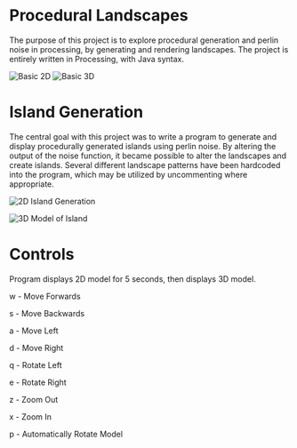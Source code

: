 # Procedural Landscapes
The purpose of this project is to explore procedural generation and perlin noise in processing, by generating and rendering landscapes.
The project is entirely written in Processing, with Java syntax. 

![Basic 2D](https://i.imgur.com/IKWIdr0.png) ![Basic 3D](https://i.imgur.com/cXM5V9t.png)

# Island Generation
The central goal with this project was to write a program to generate and display procedurally generated islands using perlin noise.
By altering the output of the noise function, it became possible to alter the landscapes and create islands.
Several different landscape patterns have been hardcoded into the program, which may be utilized by uncommenting where appropriate.

![2D Island Generation](https://i.imgur.com/BdNCSfX.png)

![3D Model of Island](https://i.imgur.com/UAXlCum.png)

# Controls
Program displays 2D model for 5 seconds, then displays 3D model.

w - Move Forwards

s - Move Backwards

a - Move Left

d - Move Right


q - Rotate Left

e - Rotate Right


z - Zoom Out

x - Zoom In


p - Automatically Rotate Model
